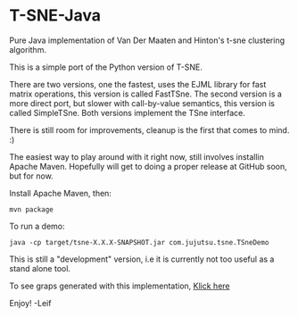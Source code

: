 T-SNE-Java
==========


Pure Java implementation of Van Der Maaten and Hinton's t-sne clustering algorithm.

This is a simple port of the Python version of T-SNE.

There are two versions, one the fastest, uses the EJML library for fast matrix operations, this version is called FastTSne.
The second version is a more direct port, but slower with call-by-value semantics, this version is called SimpleTSne.
Both versions implement the TSne interface.

There is still room for improvements, cleanup is the first that comes to mind. :)

The easiest way to play around with it right now, still involves installin Apache Maven. Hopefully will get to doing a
proper release at GitHub soon, but for now.

Install Apache Maven, then:

	mvn package
	
To run a demo:

	java -cp target/tsne-X.X.X-SNAPSHOT.jar com.jujutsu.tsne.TSneDemo


This is still a "development" version, i.e it is currently not too useful as a stand alone tool.

To see graps generated with this implementation, [Klick here](http://lejon.github.io/TSneJava/)

Enjoy!
-Leif
  